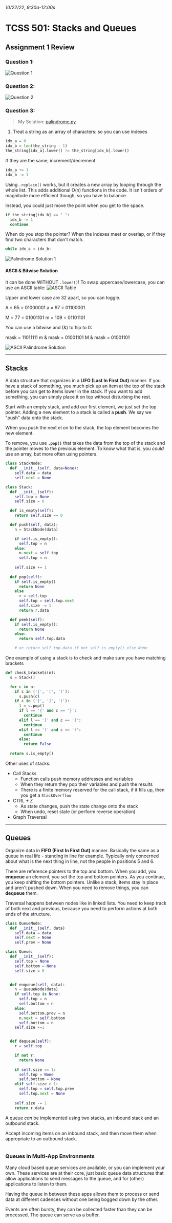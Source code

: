 _10/22/22, 9:30a-12:00p_

# TCSS 501: Stacks and Queues

## Assignment 1 Review

### **Question 1:**
![Question 1](../../img/Question1HW1.png)

### **Question 2:**
![Question 2](../../img/Question2HW1.png)

### **Question 3:**
> My Solution: [palindrome.py](../assignments/palindrome.py)

1. Treat a string as an array of characters: so you can use indexes
```python
idx_a = 0
idx_b = len(the_string - 1)
the_string[idx_a].lower() != the_string[idx_b].lower()
```
If they are the same, increment/decrement
```python
idx_a += 1
idx_b -= 1
```
Using `.replace()` works, but it creates a new array by looping through the whole list. This adds additional O(n) functions in the code. It isn't orders of magnitude more efficient though, so you have to balance.

Instead, you could just move the point when you get to the space.
```python
if the_string[idx_b] == " ":
  idx_b -= 1
  continue
```
When do you stop the pointer? When the indexes meet or overlap, or if they find two characters that don't match.
```python
while idx_a < idx_b:
```
![Palindrome Solution 1](../../img/palindromesolution.png)

#### ASCII & Bitwise Solution

It can be done WITHOUT `.lower()`! To swap uppercase/lowercase, you can use an ASCII table:
![ASCII Table](../../img/ASCIITable.png)

Upper and lower case are 32 apart, so you can toggle.

A = 65 = 01000001
a = 97 = 01100001

M = 77 = 01001101
m = 109 = 01101101

You can use a bitwise and (&) to flip to 0:

mask = 11011111
m & mask = 01001101
M & mask = 01001101

![ASCII Palindrome Solution](../../img/ASCIIPalindrome.png)

_____
## Stacks

A data structure that organizes in a **LIFO (Last In First Out)** manner. If you have a stack of something, you much pick up an item at the top of the stack before you can get to items lower in the stack. If you want to add something, you can simply place it on top without disturbing the rest.

Start with an empty stack, and add our first element, we just set the top pointer. Adding a new element to a stack is called a **push**. We say we "push" data onto the stack.

When you push the next el on to the stack, the top element becomes the new element.

To remove, you use **`.pop()`** that takes the data from the top of the stack and the pointer moves to the previous element. To know what that is, you _could_ use an array, but more often using pointers.

```python
class StackNode:
  def __init__(self, data=None):
    self.data = data
    self.next = None

class Stack:
  def __init__(self):
    self.top = None
    self.size = 0

  def is_empty(self):
    return self.size == 0

  def push(self, data):
    n = StackNode(data)

    if self.is_empty():
      self.top = n
    else:
      n.next = self.top
      self.top = n
    
    self.size += 1
  
  def pop(self):
    if self.is_empty()
      return None
    else
      r = self.top
      self.top = self.top.next
      self.size -= 1
      return r.data

  def peek(self):
    if self.is_empty():
      return None
    else:
      return self.top.data

    # or return self.top.data if not self.is_empty() else None
```

One example of using a stack is to check and make sure you have matching brackets

```python
def check_brackets(n):
  s = Stack()

  for c in n:
    if c in ('{', '[', '('):
      s.push(c)
    if c in ('}', ']', ')'):
      l = s.pop()
      if l == '{' and c == '}':
        continue
      elif l == '[' and c == ']':
        continue
      elif l == '(' and c == ')':
        continue
      else:
        return False
      
  return s.is_empty()
```

Other uses of stacks:
- Call Stacks
  - Function calls push memory addresses and variables
  - When they return they pop their variables and push the results
  - There is a finite memory reserved for the call stack, if it fills up, then you get a `StackOverflow`
- CTRL + Z
  - As state changes, push the state change onto the stack
  - When undo, reset state (or perform reverse operation)
- Graph Traversal

_____
## Queues

Organize data in **FIFO (First In First Out)** manner. Basically the same as a queue in real life - standing in line for example. Typically only concerned about what is the next thing in line, not the people in positions 5 and 6.

There are reference pointers to the top and bottom. When you add, you **enqueue** an element, you set the top and bottom pointers. As you continue, you keep shifting the bottom pointers. Unlike a stack, items stay in place and aren't pushed down. When you need to remove things, you can **dequeue** them.

Traversal happens between nodes like in linked lists. You need to keep track of both next and previous, because you need to perform actions at both ends of the structure.

```python
class QueueNode:
  def __init__(self, data)
    self.data = data
    self.next = None
    self.prev = None

class Queue:
  def __init__(self):
    self.top = None
    self.bottom = None
    self.size = 0


  def enqueue(self, data):
    n = QueueNode(data)
    if self.top is None:
      self.top = n
      self.bottom = n
    else:
      self.bottom.prev = n
      n.next = self.bottom
      self.bottom = n
    self.size +=1


  def dequeue(self):
    r = self.top

    if not r:
      return None
    
    if self.size == 1:
      self.top = None
      self.bottom = None
    elif self.size > 1:
      self.top = self.top.prev
      self.top.next = None
    
    self.size -= 1
    return r.data
```
A queue _can_ be implemented using two stacks, an inbound stack and an outbound stack.

Accept incoming items on an inbound stack, and then move them when appropriate to an outbound stack.

```python

```
### Queues in Multi-App Environments
Many cloud based queue services are available, or you can implement your own. These services are at their core, just basic queue data structures that allow applications to send messages to the queue, and for (other) applications to listen to them.

Having the queue in between these apps allows them to process or send data at different cadences without one being bogged down by the other.

Events are often bursty, they can be collected faster than they can be processed. The queue can serve as a buffer.